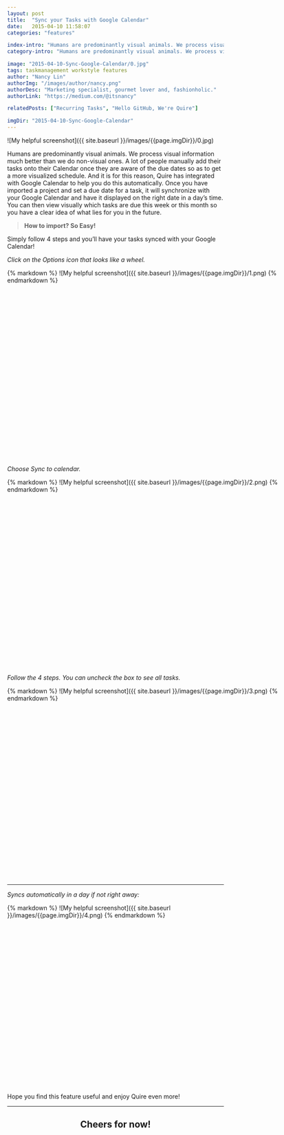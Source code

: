 ```yaml
---
layout: post
title:  "Sync your Tasks with Google Calendar"
date:   2015-04-10 11:58:07
categories: "features"

index-intro: "Humans are predominantly visual animals. We process visual information much better than we do non-visual ones. A lot of people manually add their tasks onto their Calendar once they are aware of the due dates so as to get a more visualized schedule."
category-intro: "Humans are predominantly visual animals. We process visual information much better than we do non-visual ones..."

image: "2015-04-10-Sync-Google-Calendar/0.jpg"
tags: taskmanagement workstyle features
author: "Nancy Lin"
authorImg: "/images/author/nancy.png"
authorDesc: "Marketing specialist, gourmet lover and, fashionholic."
authorLink: "https://medium.com/@itsnancy"

relatedPosts: ["Recurring Tasks", "Hello GitHub, We're Quire"]

imgDir: "2015-04-10-Sync-Google-Calendar"
---
```



![My helpful screenshot]({{ site.baseurl }}/images/{{page.imgDir}}/0.jpg)

Humans are predominantly visual animals. We process visual information much better than we do non-visual ones. A lot of people manually add their tasks onto their Calendar once they are aware of the due dates so as to get a more visualized schedule. And it is for this reason, Quire has integrated with Google Calendar to help you do this automatically. Once you have imported a project and set a due date for a task, it will synchronize with your Google Calendar and have it displayed on the right date in a day’s time. You can then view visually which tasks are due this week or this month so you have a clear idea of what lies for you in the future.

> **How to import? So Easy!**

Simply follow 4 steps and you’ll have your tasks synced with your Google Calendar!

*Click on the Options icon that looks like a wheel.*

<div style="width: 700px; height: 441px; margin: 0 auto;">
{% markdown %}
![My helpful screenshot]({{ site.baseurl }}/images/{{page.imgDir}}/1.png)
{% endmarkdown %}
</div>

*Choose Sync to calendar.*

<div style="width: 700px; height: 440px; margin: 0 auto;">
{% markdown %}
![My helpful screenshot]({{ site.baseurl }}/images/{{page.imgDir}}/2.png)
{% endmarkdown %}
</div>

*Follow the 4 steps. You can uncheck the box to see all tasks.*

<div style="width: 700px; height: 444px; margin: 0 auto;">
{% markdown %}
![My helpful screenshot]({{ site.baseurl }}/images/{{page.imgDir}}/3.png)
{% endmarkdown %}
</div>

---

*Syncs automatically in a day if not right away:*

<div style="width: 545px; height: 424px; margin: 0 auto;">
{% markdown %}
![My helpful screenshot]({{ site.baseurl }}/images/{{page.imgDir}}/4.png)
{% endmarkdown %}
</div>

Hope you find this feature useful and enjoy Quire even more!

---

## <div style="text-align:center;">Cheers for now!</div>

[jekyll]:      http://jekyllrb.com
[jekyll-gh]:   https://github.com/jekyll/jekyll
[jekyll-help]: https://github.com/jekyll/jekyll-help
